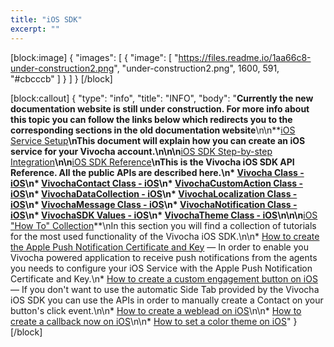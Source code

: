```yaml
---
title: "iOS SDK"
excerpt: ""
---
```

[block:image]
{
  "images": [
    {
      "image": [
        "https://files.readme.io/1aa66c8-under-construction2.png",
        "under-construction2.png",
        1600,
        591,
        "#cbcccb"
      ]
    }
  ]
}
[/block]

[block:callout]
{
  "type": "info",
  "title": "INFO",
  "body": "**Currently the new documentation website is still under construction. For more info about this topic you can follow the links below which redirects you to the corresponding sections in the old documentation website**\n\n**[iOS Service Setup](https://vivocha.atlassian.net/wiki/display/VVCJ/iOS+Service+Setup)**\nThis document will explain how you can create an iOS service for your Vivocha account.\n\n\n**[iOS SDK Step-by-step Integration](https://vivocha.atlassian.net/wiki/display/VVCJ/iOS+SDK+Step-by-step+Integration)**\n\n**[iOS SDK Reference](https://vivocha.atlassian.net/wiki/display/VVCJ/iOS+SDK+Reference)**\nThis is the Vivocha iOS SDK API Reference. All the public APIs are described here.\n* [Vivocha Class - iOS](https://vivocha.atlassian.net/wiki/display/VVCJ/Vivocha+Class+-+iOS?src=contextnavpagetreemode)\n* [VivochaContact Class - iOS](https://vivocha.atlassian.net/wiki/display/VVCJ/VivochaContact+Class+-+iOS?src=contextnavpagetreemode)\n* [VivochaCustomAction Class - iOS](https://vivocha.atlassian.net/wiki/display/VVCJ/VivochaCustomAction+Class+-+iOS)\n* [VivochaDataCollection - iOS](https://vivocha.atlassian.net/wiki/display/VVCJ/VivochaDataCollection+-+iOS)\n* [VivochaLocalization Class - iOS](https://vivocha.atlassian.net/wiki/display/VVCJ/VivochaLocalization+Class+-+iOS)\n* [VivochaMessage Class - iOS](https://vivocha.atlassian.net/wiki/display/VVCJ/VivochaMessage+Class+-+iOS)\n* [VivochaNotification Class - iOS](https://vivocha.atlassian.net/wiki/display/VVCJ/VivochaNotification+Class+-+iOS)\n* [VivochaSDK Values - iOS](https://vivocha.atlassian.net/wiki/display/VVCJ/VivochaSDK+Values+-+iOS)\n* [VivochaTheme Class - iOS](https://vivocha.atlassian.net/wiki/display/VVCJ/VivochaTheme+Class+-+iOS)\n\n\n**[iOS \"How To\" Collection](https://vivocha.atlassian.net/wiki/pages/viewpage.action?pageId=5079105)**\nIn this section you will find a collection of tutorials for the most used functionality of the Vivocha iOS SDK.\n\n* [How to create the Apple Push Notification Certificate and Key](https://vivocha.atlassian.net/wiki/display/VVCJ/How+to+create+the+Apple+Push+Notification+Certificate+and+Key) — In order to enable you Vivocha powered application to receive push notifications from the agents you needs to configure your iOS Service with the Apple Push Notification Certificate and Key.\n* [How to create a custom engagement button on iOS](https://vivocha.atlassian.net/wiki/display/VVCJ/How+to+create+a+custom+engagement+button+on+iOS) — If you don't want to use the automatic Side Tab provided by the Vivocha iOS SDK you can use the APIs in order to manually create a Contact on your button's click event.\n\n* [How to create a weblead on iOS](https://vivocha.atlassian.net/wiki/display/VVCJ/How+to+create+a+weblead+on+iOS)\n\n* [How to create a callback now on iOS](https://vivocha.atlassian.net/wiki/display/VVCJ/How+to+create+a+callback+now+on+iOS)\n\n* [How to set a color theme on iOS](https://vivocha.atlassian.net/wiki/display/VVCJ/How+to+set+a+color+theme+on+iOS)"
}
[/block]